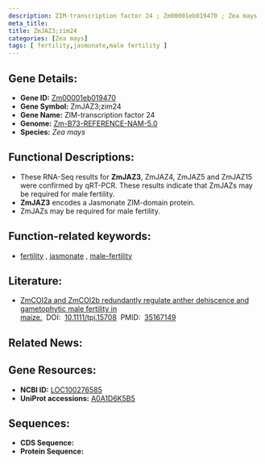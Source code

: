 ```yaml
---
description: ZIM-transcription factor 24 ; Zm00001eb019470 ; Zea mays
meta_title:
title: ZmJAZ3;zim24
categories: [Zea mays]
tags: [ fertility,jasmonate,male fertility ]
---
```


## Gene Details:
- **Gene ID:**	[Zm00001eb019470](https://www.maizegdb.org/gene_center/gene/Zm00001eb019470)
- **Gene Symbol:** ZmJAZ3;zim24
- **Gene Name:** ZIM-transcription factor 24
- **Genome:** [Zm-B73-REFERENCE-NAM-5.0](https://www.maizegdb.org/genome/assembly/Zm-B73-REFERENCE-NAM-5.0)
- **Species:** *Zea mays*

## Functional Descriptions:
   - These RNA-Seq results for **ZmJAZ3**, ZmJAZ4, ZmJAZ5 and ZmJAZ15 were confirmed by qRT-PCR. These results indicate that ZmJAZs may be required for male fertility.
   - **ZmJAZ3** encodes a Jasmonate ZIM-domain protein.
   - ZmJAZs may be required for male fertility.

## Function-related keywords:
- [fertility](/tags/fertility/)&nbsp;,&nbsp;[jasmonate](/tags/jasmonate/)&nbsp;,&nbsp;[male-fertility](/tags/male-fertility/)

## Literature:
   - [ZmCOI2a and ZmCOI2b redundantly regulate anther dehiscence and gametophytic male fertility in maize.]( https://onlinelibrary.wiley.com/doi/10.1111/tpj.15708)&nbsp;&nbsp;DOI:&nbsp;&nbsp;[10.1111/tpj.15708](https://onlinelibrary.wiley.com/doi/10.1111/tpj.15708)&nbsp;&nbsp;PMID:&nbsp;&nbsp;[35167149](https://pubmed.ncbi.nlm.nih.gov/35167149/)

## Related News:

## Gene Resources:
- **NCBI ID:**  [LOC100276585](https://www.ncbi.nlm.nih.gov/gene/?term=LOC100276585)
- **UniProt accessions:** [A0A1D6K5B5](https://www.uniprot.org/uniprotkb/A0A1D6K5B5/entry)



## Sequences:
- **CDS Sequence:**
- **Protein Sequence:**
